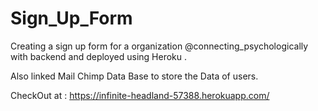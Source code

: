 # Sign_Up_Form
Creating a sign up form for a organization @connecting_psychologically with backend and deployed using Heroku .  

Also linked Mail Chimp Data Base to store the Data of users.

CheckOut at : https://infinite-headland-57388.herokuapp.com/

